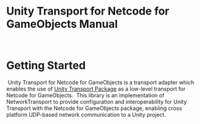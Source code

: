 # **Unity Transport for Netcode for GameObjects Manual**
​
# Getting Started
​
Unity Transport for Netcode for GameObjects is a transport adapter which enables the use of [Unity Transport Package](https://docs.unity3d.com/Packages/com.unity.transport@1.0/manual/index.html) as a low-level transport for Netcode for GameObjects.
​
This library is an implementation of NetworkTransport to provide configuration and interoperability for Unity Transport with the Netcode for GameObjects package, enabling cross platform UDP-based network communication to a Unity project.